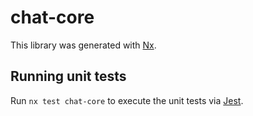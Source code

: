 # chat-core

This library was generated with [Nx](https://nx.dev).

## Running unit tests

Run `nx test chat-core` to execute the unit tests via [Jest](https://jestjs.io).
